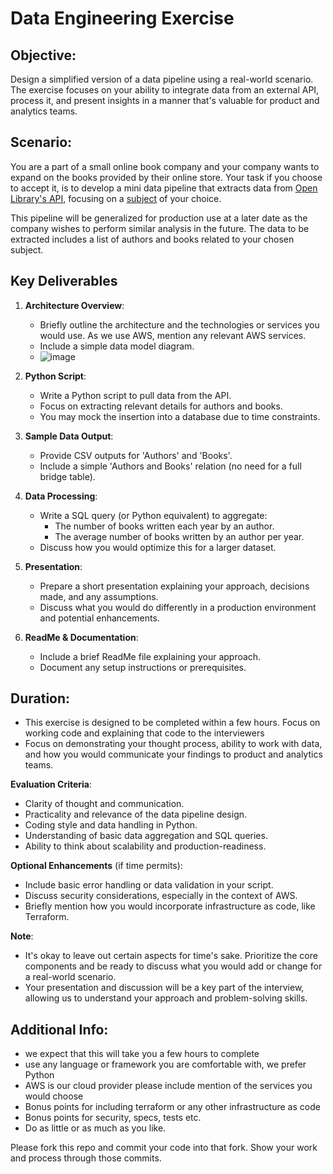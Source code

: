 # Data Engineering Exercise

## Objective:
Design a simplified version of a data pipeline using a real-world scenario. The exercise focuses on your ability to integrate data from an external API, process it, and present insights in a manner that's valuable for product and analytics teams.

## Scenario:
 You are a part of a small online book company and your company wants to expand on the books provided by their online store. Your task if you choose to accept it, is to develop a mini data pipeline that extracts data from [Open Library's API](https://openlibrary.org/developers/api), focusing on a [subject](https://openlibrary.org/dev/docs/api/subjects) of your choice.

This pipeline will be generalized for production use at a later date as the company wishes to perform similar analysis in the future. The data to be extracted includes a list of authors and books related to your chosen subject.

## Key Deliverables
1. **Architecture Overview**:
   - Briefly outline the architecture and the technologies or services you would use. As we use AWS, mention any relevant AWS services.
   - Include a simple data model diagram.
   - ![image](https://github.com/user-attachments/assets/8252fb64-fbc0-4f23-b700-c4beafe3eb87)


2. **Python Script**:
   - Write a Python script to pull data from the API.
   - Focus on extracting relevant details for authors and books.
   - You may mock the insertion into a database due to time constraints.

3. **Sample Data Output**:
   - Provide CSV outputs for 'Authors' and 'Books'.
   - Include a simple 'Authors and Books' relation (no need for a full bridge table).

4. **Data Processing**:
   - Write a SQL query (or Python equivalent) to aggregate:
     - The number of books written each year by an author.
     - The average number of books written by an author per year.
   - Discuss how you would optimize this for a larger dataset.

5. **Presentation**:
   - Prepare a short presentation explaining your approach, decisions made, and any assumptions.
   - Discuss what you would do differently in a production environment and potential enhancements.

6. **ReadMe & Documentation**:
   - Include a brief ReadMe file explaining your approach.
   - Document any setup instructions or prerequisites.

## Duration:
- This exercise is designed to be completed within a few hours. Focus on working code and explaining that code to the interviewers
- Focus on demonstrating your thought process, ability to work with data, and how you would communicate your findings to product and analytics teams.

**Evaluation Criteria**:
- Clarity of thought and communication.
- Practicality and relevance of the data pipeline design.
- Coding style and data handling in Python.
- Understanding of basic data aggregation and SQL queries.
- Ability to think about scalability and production-readiness.

**Optional Enhancements** (if time permits):
- Include basic error handling or data validation in your script.
- Discuss security considerations, especially in the context of AWS.
- Briefly mention how you would incorporate infrastructure as code, like Terraform.

**Note**:
- It's okay to leave out certain aspects for time's sake. Prioritize the core components and be ready to discuss what you would add or change for a real-world scenario.
- Your presentation and discussion will be a key part of the interview, allowing us to understand your approach and problem-solving skills.

## Additional Info:
* we expect that this will take you a few hours to complete
* use any language or framework you are comfortable with, we prefer Python
* AWS is our cloud provider please include mention of the services you would choose
* Bonus points for including terraform or any other infrastructure as code
* Bonus points for security, specs, tests etc.
* Do as little or as much as you like.

Please fork this repo and commit your code into that fork. Show your work and process through those commits.
